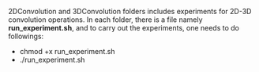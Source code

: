2DConvolution and 3DConvolution folders includes experiments for 2D-3D convolution operations. In each folder, there is a file namely **run_experiment.sh**, and to carry out the experiments, one needs to do followings:
  - chmod +x run_experiment.sh
  - ./run_experiment.sh
